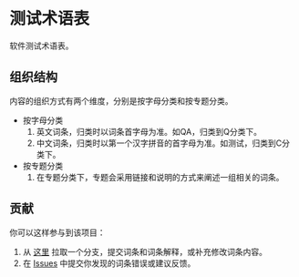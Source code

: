 
# 测试术语表

软件测试术语表。

## 组织结构

内容的组织方式有两个维度，分别是按字母分类和按专题分类。

- 按字母分类
    1. 英文词条，归类时以词条首字母为准。如QA，归类到Q分类下。
    2. 中文词条，归类时以第一个汉字拼音的首字母为准。如测试，归类到C分类下。
- 按专题分类
    1. 在专题分类下，专题会采用链接和说明的方式来阐述一组相关的词条。
    
## 贡献

你可以这样参与到该项目：

1. 从 [这里](https://github.com/qadoc/glossary) 拉取一个分支，提交词条和词条解释，或补充修改词条内容。
1. 在 [Issues](https://github.com/qadoc/glossary/issues) 中提交你发现的词条错误或建议反馈。

